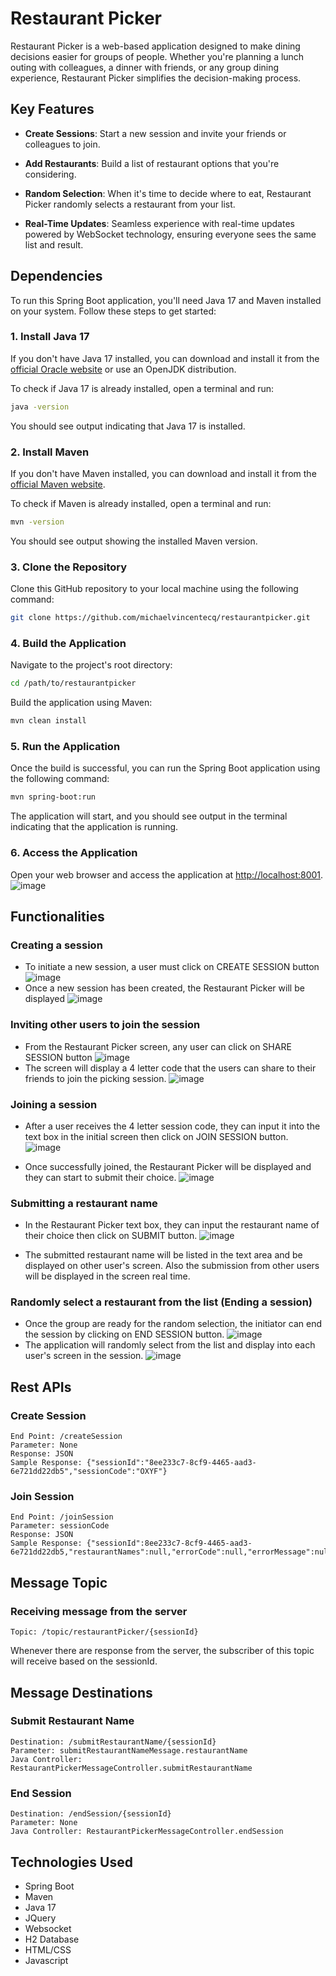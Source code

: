 # Restaurant Picker

Restaurant Picker is a web-based application designed to make dining decisions easier for groups of people.
Whether you're planning a lunch outing with colleagues, a dinner with friends, or any group dining experience,
Restaurant Picker simplifies the decision-making process.

## Key Features

- **Create Sessions**: Start a new session and invite your friends or colleagues to join.

- **Add Restaurants**: Build a list of restaurant options that you're considering.

- **Random Selection**: When it's time to decide where to eat, Restaurant Picker randomly selects a restaurant from your list.

- **Real-Time Updates**: Seamless experience with real-time updates powered by WebSocket technology, ensuring everyone sees the same list and result.

## Dependencies

To run this Spring Boot application, you'll need Java 17 and Maven installed on your system. Follow these steps to get started:

### 1. Install Java 17

If you don't have Java 17 installed, you can download and install it from the [official Oracle website](https://www.oracle.com/java/technologies/javase-downloads.html) or use an OpenJDK distribution.

To check if Java 17 is already installed, open a terminal and run:

```bash
java -version
```

You should see output indicating that Java 17 is installed.

### 2. Install Maven

If you don't have Maven installed, you can download and install it from the [official Maven website](https://maven.apache.org/download.cgi).

To check if Maven is already installed, open a terminal and run:

```bash
mvn -version
```

You should see output showing the installed Maven version.

### 3. Clone the Repository

Clone this GitHub repository to your local machine using the following command:

```bash
git clone https://github.com/michaelvincentecq/restaurantpicker.git
```

### 4. Build the Application

Navigate to the project's root directory:

```bash
cd /path/to/restaurantpicker
```

Build the application using Maven:

```bash
mvn clean install
```

### 5. Run the Application

Once the build is successful, you can run the Spring Boot application using the following command:

```bash
mvn spring-boot:run
```

The application will start, and you should see output in the terminal indicating that the application is running.

### 6. Access the Application

Open your web browser and access the application at [http://localhost:8001](http://localhost:8001).
![image](https://github.com/michaelvincentecq/restaurantpicker/assets/145078795/a9818e44-cd50-4a1e-98a3-8819c9f1034d)

## Functionalities

### Creating a session

* To initiate  a new session, a user must click on CREATE SESSION button ![image](https://github.com/michaelvincentecq/restaurantpicker/assets/145078795/e423ccab-8aa8-4dc1-a985-f8c3e0b22751)
* Once a new session has been created, the Restaurant Picker will be displayed
![image](https://github.com/michaelvincentecq/restaurantpicker/assets/145078795/58c0422e-6d9b-4278-8075-484d194399a9)


### Inviting other users to join the session

* From the Restaurant Picker screen, any user can click on SHARE SESSION button ![image](https://github.com/michaelvincentecq/restaurantpicker/assets/145078795/3a96425a-f20b-44dd-add4-75bf1057f700)
* The screen will display a 4 letter code that the users can share to their friends to join the picking session.
![image](https://github.com/michaelvincentecq/restaurantpicker/assets/145078795/84270111-8170-41df-8de4-718854ac7c45)

### Joining a session

* After a user receives the 4 letter session code, they can input it into the text box in the initial screen then click on JOIN SESSION button.
![image](https://github.com/michaelvincentecq/restaurantpicker/assets/145078795/86c7f753-63b2-41b4-a43c-87f512de8d32)

* Once successfully joined, the Restaurant Picker will be displayed and they can start to submit their choice.
  ![image](https://github.com/michaelvincentecq/restaurantpicker/assets/145078795/6ede6972-1053-4107-b730-ba40cfefcf21)

### Submitting a restaurant name

* In the Restaurant Picker text box, they can input the restaurant name of their choice then click on SUBMIT button.
![image](https://github.com/michaelvincentecq/restaurantpicker/assets/145078795/98b54a71-3575-44f1-a4ae-3d48ec86d572)

* The submitted restaurant name will be listed in the text area and be displayed on other user's screen. Also the submission from other users will be displayed in the screen real time.

### Randomly select a restaurant from the list (Ending a session)

* Once the group are ready for the random selection, the initiator can end the session by clicking on END SESSION button. ![image](https://github.com/michaelvincentecq/restaurantpicker/assets/145078795/9dd3fce5-dd1c-4705-bb02-e93e7507644f)
* The application will randomly select from the list and display into each user's screen in the session.
![image](https://github.com/michaelvincentecq/restaurantpicker/assets/145078795/f912dbef-66be-4885-b6d5-0bfb7a119c68)

## Rest APIs

### Create Session
```
End Point: /createSession
Parameter: None
Response: JSON
Sample Response: {"sessionId":"8ee233c7-8cf9-4465-aad3-6e721dd22db5","sessionCode":"OXYF"}
```

### Join Session
```
End Point: /joinSession
Parameter: sessionCode
Response: JSON
Sample Response: {"sessionId":8ee233c7-8cf9-4465-aad3-6e721dd22db5,"restaurantNames":null,"errorCode":null,"errorMessage":null}
```

## Message Topic

### Receiving message from the server
```
Topic: /topic/restaurantPicker/{sessionId}
```

Whenever there are response from the server, the subscriber of this topic will receive based on the sessionId.

## Message Destinations

### Submit Restaurant Name
```
Destination: /submitRestaurantName/{sessionId}
Parameter: submitRestaurantNameMessage.restaurantName
Java Controller: RestaurantPickerMessageController.submitRestaurantName
```

### End Session
```
Destination: /endSession/{sessionId}
Parameter: None
Java Controller: RestaurantPickerMessageController.endSession
```

## Technologies Used

* Spring Boot
* Maven
* Java 17
* JQuery
* Websocket
* H2 Database
* HTML/CSS
* Javascript
